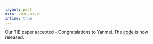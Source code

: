 ```yaml
---
layout: post
date: 2020-03-25
inline: true
---
```


Our TIE paper accepted - Congratulations to Yanmei. The <a href="https://github.com/slinkle/2-Entity-RANSAC">code</a> is now released.